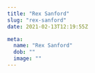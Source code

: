 ```yaml
---
title: "Rex Sanford"
slug: "rex-sanford"
date: 2021-02-13T12:19:55Z

meta:
  name: "Rex Sanford"
  dob: ""
  image: ""
---
```


